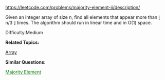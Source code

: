 https://leetcode.com/problems/majority-element-ii/description/

Given an integer array of size n, find all elements that appear more than ⌊ n/3 ⌋ times. The algorithm should run in linear time and in O(1) space.

Difficulty:Medium

**Related Topics:**

[Array](https://leetcode.com/tag/array)

**Similar Questions:** 

<a color="blue" style="color:green" href="https://leetcode.com/problems/majority-element">Majority Element</a>
